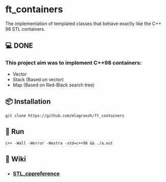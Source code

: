# ft_containers
The implementation of templated classes that behave exactly like the C++ 98 STL containers.

## 💻 DONE

### This project aim was to implement C++98 containers:

- Vector
- Stack (Based on vector)
- Map (Based on Red-Black search tree)

## 📦 Installation
  ```shell
  git clone https://github.com/mlagranzh/ft_containers
  ```

## 🚀 Run
  ```shell
  c++ -Wall -Werror -Wextra -std=c++98 && ./a.out
  ```

## 📖 Wiki
- ### [STL_cppreference](https://en.cppreference.com/w/cpp/header)